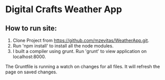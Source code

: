 # Digital Crafts Weather App

## How to run site: 

1. Clone Project from https://github.com/mzevitas/WeatherApp.git.
2. Run 'npm install' to install all the node modules.
3. I built a compiler using grunt. Run 'grunt' to view application on localhost:8000.


The Gruntfile is running a watch on changes for all files. It will refresh the page on saved changes.   
